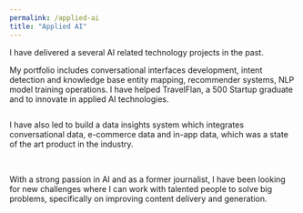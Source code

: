 ```yaml
---
permalink: /applied-ai
title: "Applied AI"
---
```

I have delivered a several AI related technology projects in the past. 

My portfolio includes conversational interfaces development, intent detection and knowledge base entity mapping, recommender systems, NLP model training operations. I have helped TravelFlan, a 500 Startup graduate and to innovate in applied AI technologies.

<img src="{{ site.url }}{{ site.baseurl }}/assets/images/ai-solution-travelflan.png" alt="" class="full">

I have also led to build a data insights system which integrates conversational data, e-commerce data and in-app data, which was a state of the art product in the industry.

<img src="{{ site.url }}{{ site.baseurl }}/assets/images/bigdata-insights-integrations.png" alt="" class="full">

<img src="{{ site.url }}{{ site.baseurl }}/assets/images/bigdata-insights-integrations-2.png" alt="" class="full">


With a strong passion in AI and as a former journalist, I have been looking for new challenges where I can work with talented people to solve big problems, specifically on improving content delivery and generation.

